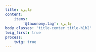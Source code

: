 ```yaml
---
title: جایزه
content:
    items:  
        '@taxonomy.tag': جایزه
body_classes: 'title-center title-h1h2'
twig_first: true
process:
    twig: true
---
```

